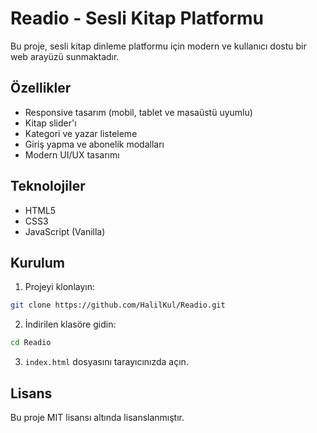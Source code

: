 # Readio - Sesli Kitap Platformu

Bu proje, sesli kitap dinleme platformu için modern ve kullanıcı dostu bir web arayüzü sunmaktadır.

## Özellikler

- Responsive tasarım (mobil, tablet ve masaüstü uyumlu)
- Kitap slider'ı
- Kategori ve yazar listeleme
- Giriş yapma ve abonelik modalları
- Modern UI/UX tasarımı

## Teknolojiler

- HTML5
- CSS3
- JavaScript (Vanilla)

## Kurulum

1. Projeyi klonlayın:
```bash
git clone https://github.com/HalilKul/Readio.git
```

2. İndirilen klasöre gidin:
```bash
cd Readio
```

3. `index.html` dosyasını tarayıcınızda açın.

## Lisans

Bu proje MIT lisansı altında lisanslanmıştır. 
